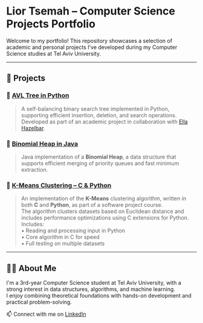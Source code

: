 # Lior Tsemah – Computer Science Projects Portfolio

Welcome to my portfolio! This repository showcases a selection of academic and personal projects I've developed during my Computer Science studies at Tel Aviv University.

---

## 📂 Projects

### 🔹 [AVL Tree in Python](https://github.com/LiorTsemah/DataStructuresE01)
> A self-balancing binary search tree implemented in Python, supporting efficient insertion, deletion, and search operations.  
> Developed as part of an academic project in collaboration with [Ella Hazelbar](https://github.com/ellahazelbar).

### 🔹 [Binomial Heap in Java](https://github.com/LiorTsemah/DataStructuresE02)
> Java implementation of a **Binomial Heap**, a data structure that supports efficient merging of priority queues and fast minimum extraction.

### 🔹 [K-Means Clustering – C & Python](https://github.com/LiorTsemah/software_project)
> An implementation of the **K-Means** clustering algorithm, written in both **C** and **Python**, as part of a software project course.  
> The algorithm clusters datasets based on Euclidean distance and includes performance optimizations using C extensions for Python.  
> Includes:  
> • Reading and processing input in Python  
> • Core algorithm in C for speed  
> • Full testing on multiple datasets

---

## 👩‍💻 About Me

I'm a 3rd-year Computer Science student at Tel Aviv University, with a strong interest in data structures, algorithms, and machine learning.  
I enjoy combining theoretical foundations with hands-on development and practical problem-solving.

📫 Connect with me on [LinkedIn](https://www.linkedin.com/in/lior-tsemah-625758377/)
